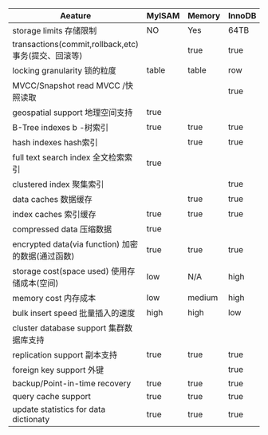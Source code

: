 







| Aeature                                              | MyISAM | Memory | InnoDB |
| ---------------------------------------------------- | ------ | ------ | ------ |
| storage limits 存储限制                              | NO     | Yes    | 64TB   |
| transactions(commit,rollback,etc) 事务(提交、回滚等) |        | true   | true   |
| locking granularity 锁的粒度                         | table  | table  | row    |
| MVCC/Snapshot read MVCC /快照读取                    |        |        | true   |
| geospatial support 地理空间支持                      | true   |        |        |
| B-Tree indexes b -树索引                             | true   | true   | true   |
| hash indexes hash索引                                |        | true   | true   |
| full text search index 全文检索索引                  | true   |        |        |
| clustered index 聚集索引                             |        |        | true   |
| data caches 数据缓存                                 |        | true   | true   |
| index caches 索引缓存                                | true   | true   | true   |
| compressed data 压缩数据                             | true   |        |        |
| encrypted data(via function) 加密的数据(通过函数)    | true   | true   | true   |
| storage cost(space used) 使用存储成本(空间)          | low    | N/A    | high   |
| memory cost 内存成本                                 | low    | medium | high   |
| bulk insert speed 批量插入的速度                     | high   | high   | low    |
| cluster database support 集群数据库支持              |        |        |        |
| replication support 副本支持                         | true   | true   | true   |
| foreign key support  外键                            |        |        | true   |
| backup/Point-in-time recovery                        | true   | true   | true   |
| query cache support                                  | true   | true   | true   |
| update statistics for data dictionaty                | true   | true   | true   |


